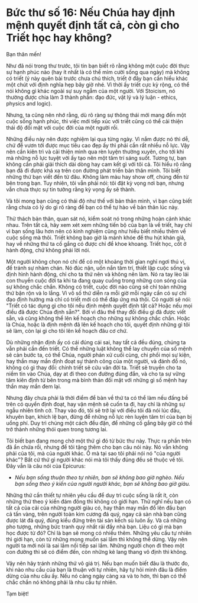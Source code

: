 # Bức thư số 16: Nếu Chúa hay định mệnh quyết định tất cả, còn gì cho Triết học hay không?

Bạn thân mến!

Như đã nói trong thư trước, tôi tin bạn biết rõ rằng không một cuộc đời thực sự hạnh phúc nào (hay ít nhất là có thể mỉm cười sống qua ngày) mà không có triết (ý này quên bài trước chưa chú thích, triết ở đây bạn cần hiểu khác một chút với định nghĩa hẹp bây giờ nhé. Vì thời ấy triết cực kỳ rộng, có thể nói không gì khác ngoài sự suy ngẫm của một người. Với Stoicism, nó thường được chia làm 3 thành phần: đạo đức, vật lý và lý luận - ethics, physics and logic).

Nhưng, ta cũng nên nhớ rằng, dù rõ ràng sự thông thái mới mang đến một cuộc sống hạnh phúc, thì việc mới tiếp xúc với triết cũng có thể cải thiện thái độ đối mặt với cuộc đời của một người rồi.

Những điều này nên được nghiệm lại qua từng ngày. Vì nắm được nó thì dễ, chứ để vươn tới được mục tiêu cao đẹp ấy thì phải cần rất nhiều nỗ lực. Vậy nên cần kiên trì và cải thiện mình qua rèn luyện thường xuyên, cho tới khi mà những nỗ lực tuyệt vời ấy tạo nên một tâm trí sáng suốt. Tương tự, bạn không cần phải giải thích dài dòng hay cam kết gì với tôi cả. Tôi hiểu rõ rằng bạn đã đi được khá xa trên con đường phát triển bản thân mình. Tôi biết những thứ bạn viết đến từ đâu. Không làm màu hay show off, chúng đến từ bên trong bạn. Tuy nhiên, tôi vẫn phải nói: tôi đặt kỳ vọng nơi bạn, nhưng vẫn chưa thực sự tin tưởng rằng kỳ vọng ấy sẽ thành.

Và tôi mong bạn cũng có thái độ như thế với bản thân mình, vì bạn cũng biết rằng chưa có lý do gì rõ ràng để bạn có thể tự hào về bản thân lúc này.

Thử thách bản thân, quan sát nó, kiểm soát nó trong những hoàn cảnh khác nhau. Trên tất cả, hãy xem xét xem những tiến bộ của bạn là về triết, hay chỉ vì bạn sống lâu hơn nên có kinh nghiệm cũng như hiểu biết nhiều thêm về cuộc sống mà thôi. Triết không bao giờ là mánh khóe để thu hút khán giả, hay về những thứ ta cố gắng có được chỉ để khoe khoang. Triết học, cốt ở hành động, chứ không phải lời nói.

Một người không chọn nó chỉ để có một khoảng thời gian nghỉ ngơi thú vị, để tránh sự nhàm chán. Nó đúc nặn, uốn nắn tâm trí, thiết lập cuộc sống và định hình hành động, chỉ cho ta thứ nên và không nên làm. Nó ra tay lèo lái con thuyền cuộc đời ta khi ta đang quay cuồng trong những con sóng của sự không chắc chắn. Không có triết, cuộc đời nào cũng sẽ chỉ toàn những thứ bận rộn và lo lắng. Vì vô số thứ diễn ra mỗi giờ mỗi ngày cần có sự chỉ đạo định hướng mà chỉ có triết mới có thể đáp ứng mà thôi. Có người sẽ nói: "Triết có tác dụng gì cho tôi nếu định mệnh quyết định tất cả? Hoặc nếu mọi điều đã được Chúa định sẵn?". Bởi vì đâu thể thay đổi điều gì đã được viết sẵn, và cũng không thể lên kế hoạch cho những sự không chắc chắn. Hoặc là Chúa, hoặc là định mệnh đã lên kế hoạch cho tôi, quyết định những gì tôi sẽ làm, còn lại gì cho tôi lên kế hoạch đâu cơ chứ.

Dù những nhận định ấy có cái đúng cái sai, hay tất cả đều đúng, chúng ta vẫn phải cần đến triết. Có thể những luật không thể lay chuyển của số mệnh sẽ cản bước ta, có thể Chúa, người phán xử cuối cùng, chi phối mọi sự kiện, hay thần may mắn định đoạt sự thành công của một người, và đánh đổ nó, không có gì thay đổi: chính triết sẽ cứu vãn đời ta. Triết sẽ truyền cho ta niềm tin vào Chúa, dạy at đi theo con đường đúng đắn, và cho ta sự vững tâm kiên định từ bên trong mà bình thản đối mặt với những gì số mệnh hay thần may mắn đem lại.

Nhưng đây chưa phải là thời điểm để bàn về thứ ta có thể làm nếu đấng bề trên có quyền định đoạt, hay vận mệnh sẽ cuốn ta đi, hay chỉ là những sự ngẫu nhiên tình cờ. Thay vào đó, tôi sẽ trở lại với điều tôi đã nói lúc đầu, khuyên bạn, khích lệ bạn, đừng để những nỗ lực rèn luyện tâm trí của bạn bị uổng phí. Duy trì chúng một cách đều đặn, để những cố gắng bây giờ có thể trở thành những thói quen trong tương lai.

Tôi biết bạn đang mong chờ một thứ gì đó từ bức thư này. Thực ra phần trên đã ẩn chứa rồi, nhưng để tôi tặng thêm cho bạn câu nói này. Nó vẫn không phải của tôi, mà của người khác. Ồ mà tại sao tôi phải nói nó "của người khác"? Bất cứ thứ gì người khác nói mà tôi thấy đúng đều sẽ thuộc về tôi. Đây vẫn là câu nói của Epicurus:

- _Nếu bạn sống thuận theo tự nhiên, bạn sẽ không bao giờ nghèo. Nếu bạn sống theo ý kiến của người người khác, bạn sẽ không bao giờ giàu._

Những thứ cần thiết tự nhiên yêu cầu để duy trì cuộc sống là rất ít, còn những thứ theo ý kiến đám đông thì không có giới hạn. Thử nghĩ nếu bạn có tất cả của cải của những người giàu có, hay thần may mắn đổ lên đầu bạn cả tấn vàng, trên người toàn kim cương đá quý, ngay cả sàn nhà bạn cũng được lát đá quý, đúng kiểu đứng trên tài sản kếch sù luôn ấy. Và cả những pho tượng, những bức tranh quý nhất rải đầy nhà bạn. Liệu có gì mà bạn học được từ đó? Chỉ là bạn sẽ mong có nhiều thêm. Những yêu cầu tự nhiên thì giới hạn, còn từ những mong muốn sai lầm thì không thể dừng. Vậy nên người ta mới nói là sai lầm nối tiếp sai lầm. Những người chọn đi theo một con đường thì sẽ có điểm đến, còn những kẻ lang thang vô định thì không.

Vậy nên hãy tránh những thứ vô giá trị. Nếu bạn muốn biết đâu là thước đo, khi nào nhu cầu của bạn là thuận với tự nhiên, hãy tự hỏi mình đâu là điểm dừng của nhu cầu ấy. Nếu nó càng ngày càng xa và to hơn, thì bạn có thể chắc chắn nó không phải là nhu cầu tự nhiên.

Tạm biệt!